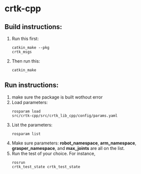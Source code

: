 # crtk-cpp


Build instructions:
----------
1. Run this first: <pre><code>catkin_make --pkg crtk_msgs</pre></code>
2. Then run this: <pre><code>catkin_make</pre></code>


Run instructions:
----------
1. make sure the package is built wothout error
2. Load parameters: <pre><code>rosparam load src/crtk-cpp/src/crtk_lib_cpp/config/params.yaml</pre></code>
3. List the parameters: <pre><code>rosparam list</pre></code>
4. Make sure parameters: **robot_namespace**, **arm_namespace**, **grasper_namespace**, and **max_joints** are all on the list.
5. Run the test of your choice. For instance, <pre><code>rosrun crtk_test_state crtk_test_state</pre></code>

